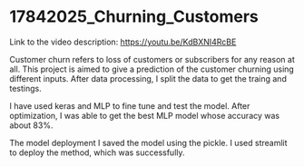 # 17842025_Churning_Customers

Link to the video description: https://youtu.be/KdBXNI4RcBE


Customer churn refers to loss of customers or subscribers for any reason at all. This project is aimed to give a prediction of the customer churning using different inputs. After data processing, I split the data to get the traing and testings.

I have used keras and MLP to fine tune and test the model. After optimization, I was able to get the best MLP model whose accuracy was about 83%. 

The model deployment I saved the model using the pickle. I used streamlit to deploy the method, which was successfully.


